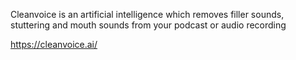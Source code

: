 Cleanvoice is an artificial intelligence which removes filler sounds, stuttering and mouth sounds from your podcast or audio recording

https://cleanvoice.ai/